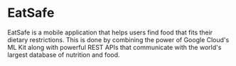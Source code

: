 # EatSafe

EatSafe is a mobile application that helps users find food that fits their dietary restrictions. This is done by combining the power of Google Cloud's ML Kit along with powerful REST APIs that communicate with the world's largest database of nutrition and food.
